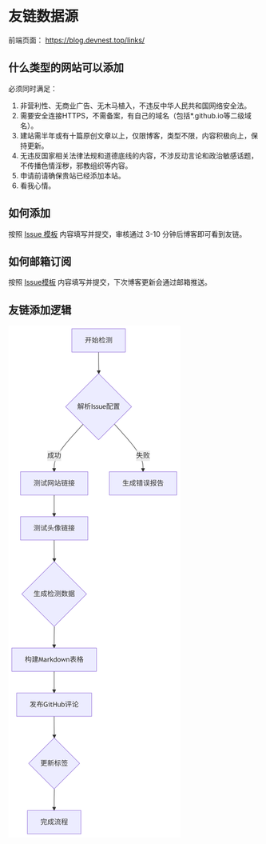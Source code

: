 # 友链数据源

前端页面： https://blog.devnest.top/links/

## 什么类型的网站可以添加

必须同时满足：
 1. 非营利性、无商业广告、无木马植入，不违反中华人民共和国网络安全法。
 2. 需要安全连接HTTPS，不需备案，有自己的域名（包括*.github.io等二级域名）。
 3. 建站需半年或有十篇原创文章以上，仅限博客，类型不限，内容积极向上，保持更新。
 4. 无违反国家相关法律法规和道德底线的内容，不涉反动言论和政治敏感话题，不传播色情淫秽，邪教组织等内容。
 5. 申请前请确保贵站已经添加本站。
 6. 看我心情。
## 如何添加

按照 [Issue 模板](https://github.com/HxCodeWarrior/Blog_Friends/issues/new/choose) 内容填写并提交，审核通过 3-10 分钟后博客即可看到友链。

## 如何邮箱订阅

按照 [Issue模板](https://github.com/HxCodeWarrior/Friend-Circle-Lite/issues/new/choose) 内容填写并提交，下次博客更新会通过邮箱推送。

## 友链添加逻辑
![友链添加逻辑](https://github.com/HxCodeWarrior/Blog_Friends/blob/main/images/mind_map.png)
